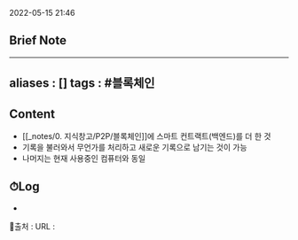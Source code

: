 2022-05-15 21:46
## Brief Note
---
aliases : []
tags : #블록체인 
---

## Content
- [[_notes/0. 지식창고/P2P/블록체인]]에 스마트 컨트랙트(백엔드)를 더 한 것
- 기록을 불러와서 무언가를 처리하고 새로운 기록으로 남기는 것이 가능
- 나머지는 현재 사용중인 컴퓨터와 동일


## ⏱Log
-


📙출처 :
URL :